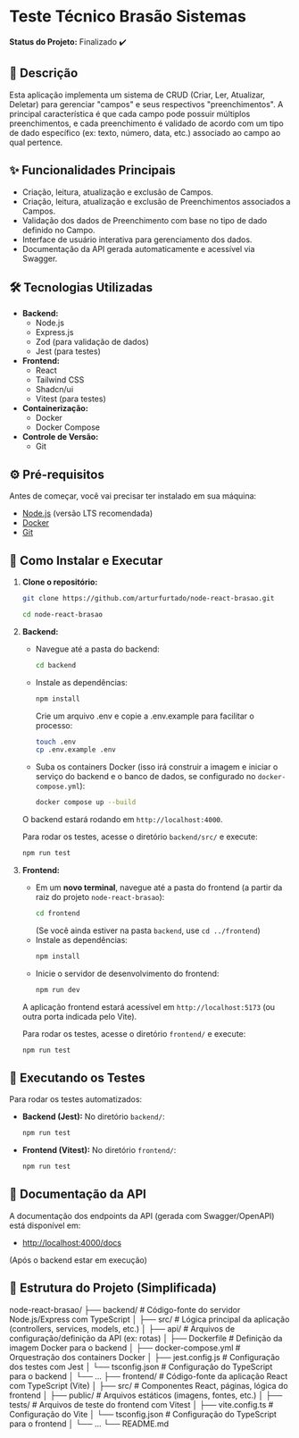 # Teste Técnico Brasão Sistemas

**Status do Projeto:** Finalizado ✔️

## 📝 Descrição

Esta aplicação implementa um sistema de CRUD (Criar, Ler, Atualizar, Deletar) para gerenciar "campos" e seus respectivos "preenchimentos". A principal característica é que cada campo pode possuir múltiplos preenchimentos, e cada preenchimento é validado de acordo com um tipo de dado específico (ex: texto, número, data, etc.) associado ao campo ao qual pertence.

## ✨ Funcionalidades Principais

* Criação, leitura, atualização e exclusão de Campos.
* Criação, leitura, atualização e exclusão de Preenchimentos associados a Campos.
* Validação dos dados de Preenchimento com base no tipo de dado definido no Campo.
* Interface de usuário interativa para gerenciamento dos dados.
* Documentação da API gerada automaticamente e acessível via Swagger.

## 🛠️ Tecnologias Utilizadas

* **Backend:**
    * Node.js
    * Express.js
    * Zod (para validação de dados)
    * Jest (para testes)
* **Frontend:**
    * React
    * Tailwind CSS
    * Shadcn/ui
    * Vitest (para testes)
* **Containerização:**
    * Docker
    * Docker Compose
* **Controle de Versão:**
    * Git

## ⚙️ Pré-requisitos

Antes de começar, você vai precisar ter instalado em sua máquina:

* [Node.js](https://nodejs.org/en/) (versão LTS recomendada)
* [Docker](https://www.docker.com/get-started)
* [Git](https://git-scm.com/)

## 🚀 Como Instalar e Executar

1.  **Clone o repositório:**
    ```bash
    git clone https://github.com/arturfurtado/node-react-brasao.git

    cd node-react-brasao
    ```

2.  **Backend:**
    * Navegue até a pasta do backend:
        ```bash
        cd backend
        ```
    * Instale as dependências:
        ```bash
        npm install
        ```
        Crie um arquivo .env e copie a .env.example para facilitar o processo:
        ```bash
        touch .env
        cp .env.example .env
        ```
    * Suba os containers Docker (isso irá construir a imagem e iniciar o serviço do backend e o banco de dados, se configurado no `docker-compose.yml`):
        ```bash
        docker compose up --build
        ```
    O backend estará rodando em `http://localhost:4000`.

    Para rodar os testes, acesse o diretório `backend/src/` e execute:
    ```bash
    npm run test


3.  **Frontend:**
    * Em um **novo terminal**, navegue até a pasta do frontend (a partir da raiz do projeto `node-react-brasao`):
        ```bash
        cd frontend 
        ```
        (Se você ainda estiver na pasta `backend`, use `cd ../frontend`)
    * Instale as dependências:
        ```bash
        npm install
        ```
    * Inicie o servidor de desenvolvimento do frontend:
        ```bash
        npm run dev
        ```
    A aplicação frontend estará acessível em `http://localhost:5173` (ou outra porta indicada pelo Vite).

    Para rodar os testes, acesse o diretório `frontend/` e execute:
    ```bash
    npm run test


## 🧪 Executando os Testes

Para rodar os testes automatizados:

* **Backend (Jest):**
    No diretório `backend/`:
    ```bash
    npm run test
    ```

* **Frontend (Vitest):**
    No diretório `frontend/`:
    ```bash
    npm run test
    ```

## 📄 Documentação da API

A documentação dos endpoints da API (gerada com Swagger/OpenAPI) está disponível em:

* [http://localhost:4000/docs](http://localhost:4000/docs)

(Após o backend estar em execução)

## 📁 Estrutura do Projeto (Simplificada)
node-react-brasao/
├── backend/                # Código-fonte do servidor Node.js/Express com TypeScript
│   ├── src/                # Lógica principal da aplicação (controllers, services, models, etc.)
│   ├── api/                # Arquivos de configuração/definição da API (ex: rotas)
│   ├── Dockerfile          # Definição da imagem Docker para o backend
│   ├── docker-compose.yml  # Orquestração dos containers Docker
│   ├── jest.config.js      # Configuração dos testes com Jest
│   └── tsconfig.json       # Configuração do TypeScript para o backend
│   └── ...
├── frontend/               # Código-fonte da aplicação React com TypeScript (Vite)
│   ├── src/                # Componentes React, páginas, lógica do frontend
│   ├── public/             # Arquivos estáticos (imagens, fontes, etc.)
│   ├── tests/              # Arquivos de teste do frontend com Vitest
│   ├── vite.config.ts      # Configuração do Vite
│   └── tsconfig.json       # Configuração do TypeScript para o frontend
│   └── ...
└── README.md